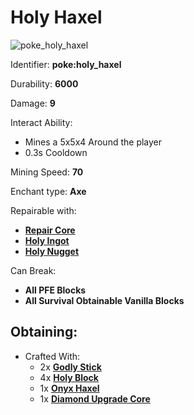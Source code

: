 # Holy Haxel

![poke\_holy\_haxel](https://github.com/ItsMePok/PFE/assets/136857747/f94c8a21-7abe-4e4b-bc19-e67eb957f71c)

Identifier: **poke:holy\_haxel**

Durability: **6000**

Damage: **9**

Interact Ability:

* Mines a 5x5x4 Around the player
* 0.3s Cooldown

Mining Speed: **70**

Enchant type: **Axe**

Repairable with:

* [**Repair Core**](https://pfewiki.gitbook.io/home/items/cores/repair-core)
* [**Holy Ingot**](https://github.com/ItsMePok/PFE/wiki/Holy-Ingot)
* [**Holy Nugget**](https://github.com/ItsMePok/PFE/wiki/Holy-Nugget)

Can Break:

* **All PFE Blocks**
* **All Survival Obtainable Vanilla Blocks**

## Obtaining:

* Crafted With:
  * 2x [**Godly Stick**](https://github.com/ItsMePok/PFE/wiki/Godly-Stick)
  * 4x [**Holy Block**](https://github.com/ItsMePok/PFE/wiki/Holy-Block)
  * 1x [**Onyx Haxel**](https://github.com/ItsMePok/PFE/wiki/Onyx-Haxel)
  * 1x [**Diamond Upgrade Core**](https://github.com/ItsMePok/PFE/wiki/Diamond-Upgrade-Core)
